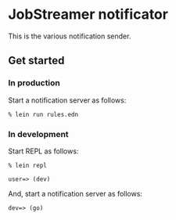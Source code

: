 # JobStreamer notificator

This is the various notification sender.

## Get started

### In production

Start a notification server as follows:

```
% lein run rules.edn
```

### In development

Start REPL as follows:

```
% lein repl

user=> (dev)
```

And, start a notification server as follows:

```
dev=> (go)
```
